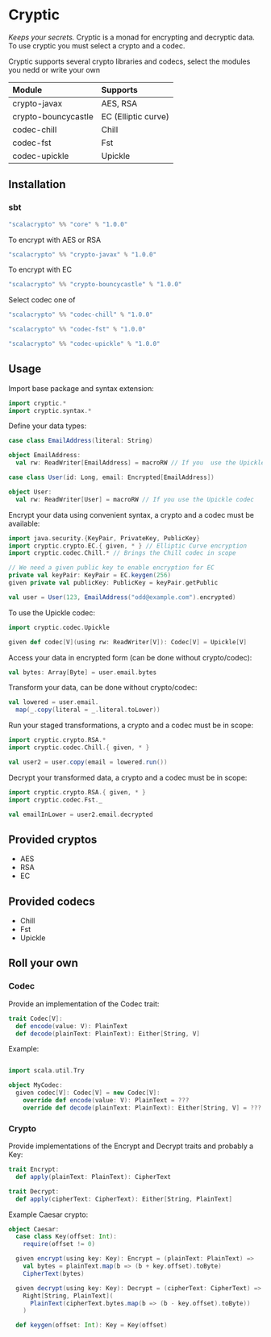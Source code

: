 # Cryptic

_Keeps your secrets._
Cryptic is a monad for encrypting and decryptic data.
To use cryptic you must select a crypto and a codec.

Cryptic supports several crypto libraries and codecs,
select the modules you nedd or write your own

| Module                | Supports            |
|:----------------------|:--------------------| 
| crypto-javax          | AES, RSA            |
| crypto-bouncycastle   | EC (Elliptic curve) |
| codec-chill   | Chill               | 
| codec-fst     | Fst                 | 
| codec-upickle | Upickle             | 

## Installation

### sbt

```sbt
"scalacrypto" %% "core" % "1.0.0"
```

To encrypt with AES or RSA

```sbt 
"scalacrypto" %% "crypto-javax" % "1.0.0"
```

To encrypt with EC

```sbt 
"scalacrypto" %% "crypto-bouncycastle" % "1.0.0"
```

Select codec one of

```sbt
"scalacrypto" %% "codec-chill" % "1.0.0"

"scalacrypto" %% "codec-fst" % "1.0.0"

"scalacrypto" %% "codec-upickle" % "1.0.0"
```

## Usage

Import base package and syntax extension:

```scala
import cryptic.*
import cryptic.syntax.*
```

Define your data types:

```scala
case class EmailAddress(literal: String)

object EmailAddress:
  val rw: ReadWriter[EmailAddress] = macroRW // If you  use the Upickle codec

case class User(id: Long, email: Encrypted[EmailAddress])

object User:
  val rw: ReadWriter[User] = macroRW // If you use the Upickle codec
```

Encrypt your data using convenient syntax, a crypto and a codec must be available:

```scala
import java.security.{KeyPair, PrivateKey, PublicKey}
import cryptic.crypto.EC.{ given, * } // Elliptic Curve encryption
import cryptic.codec.Chill.* // Brings the Chill codec in scope

// We need a given public key to enable encryption for EC
private val keyPair: KeyPair = EC.keygen(256)
given private val publicKey: PublicKey = keyPair.getPublic

val user = User(123, EmailAddress("odd@example.com").encrypted)
```

To use the Upickle codec:

```scala
import cryptic.codec.Upickle

given def codec[V](using rw: ReadWriter[V]): Codec[V] = Upickle[V]
```

Access your data in encrypted form (can be done without crypto/codec):

```scala
val bytes: Array[Byte] = user.email.bytes
```

Transform your data, can be done without crypto/codec:

```scala
val lowered = user.email.
  map(_.copy(literal = _.literal.toLower))
```

Run your staged transformations, a crypto and a codec must be in scope:

```scala
import cryptic.crypto.RSA.*
import cryptic.codec.Chill.{ given, * }

val user2 = user.copy(email = lowered.run())
```

Decrypt your transformed data, a crypto and a codec must be in scope:

```scala
import cryptic.crypto.RSA.{ given, * }
import cryptic.codec.Fst._

val emailInLower = user2.email.decrypted
```

## Provided cryptos

- AES
- RSA
- EC

## Provided codecs

- Chill
- Fst
- Upickle

## Roll your own

### Codec

Provide an implementation of the Codec trait:

```scala
trait Codec[V]:
  def encode(value: V): PlainText
  def decode(plainText: PlainText): Either[String, V]
```

Example:

```scala

import scala.util.Try

object MyCodec:
  given codec[V]: Codec[V] = new Codec[V]:
    override def encode(value: V): PlainText = ???
    override def decode(plainText: PlainText): Either[String, V] = ???
```

### Crypto

Provide implementations of the Encrypt and Decrypt traits and probably a Key:

```scala
trait Encrypt:
  def apply(plainText: PlainText): CipherText

trait Decrypt:
  def apply(cipherText: CipherText): Either[String, PlainText]
```

Example Caesar crypto:

```scala
object Caesar:
  case class Key(offset: Int):
    require(offset != 0)

  given encrypt(using key: Key): Encrypt = (plainText: PlainText) =>  
    val bytes = plainText.map(b => (b + key.offset).toByte)
    CipherText(bytes)

  given decrypt(using key: Key): Decrypt = (cipherText: CipherText) =>
    Right[String, PlainText](
      PlainText(cipherText.bytes.map(b => (b - key.offset).toByte))
    )

  def keygen(offset: Int): Key = Key(offset)
```